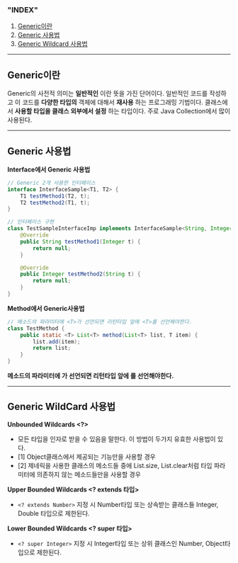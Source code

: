 ### "INDEX"

1. [Generic이란](#generic이란)
2. [Generic 사용법](#generic-사용법)
3. [Generic Wildcard 사용법](#generic-wildcard-사용법)

---

## Generic이란

Generic의 사전적 의미는 **일반적인** 이란 뜻을 가진 단어이다.
일반적인 코드를 작성하고 이 코드를 **다양한 타입의** 객체에 대해서 **재사용** 하는 프로그래밍 기법이다.
클래스에서 **사용할 타입을 클래스 외부에서 설정** 하는 타입이다.
주로 Java Collection에서 많이 사용된다.

---

## Generic 사용법

**Interface에서 Generic 사용법**

```java
// Generic 2개 사용한 인터페이스
interface InterfaceSample<T1, T2> {
    T1 testMethod1(T2, t);
    T2 testMethod2(T1, t);
}

// 인터페이스 구현
class TestSampleInterfaceImp implements InterfaceSample<String, Integer> {
    @Override
    public String testMethod1(Integer t) {
        return null;
    }

    @Override
    public Integer testMethod2(String t) {
        return null;
    }
}
```

**Method에서 Generic사용법**

```java
// 메소드의 파라미터에 <T>가 선언되면 리턴타입 앞에 <T>를 선언해야한다.
class TestMethod {
    public static <T> List<T> method(List<T> list, T item) {
        list.add(item);
        return list;
    }
}
```

**메소드의 파라미터에 <T>가 선언되면 리턴타입 앞에 <T>를 선언해야한다.**

---

## Generic WildCard 사용법

**Unbounded Wildcards <?>**

- 모든 타입을 인자로 받을 수 있음을 말한다. 이 방법이 두가지 유효한 사용법이 있다.
- [1] Object클래스에서 제공되는 기능만을 사용할 경우
- [2] 제네릭을 사용한 클래스의 메소드들 중에 List.size, List.clear처럼 타입 파라미터에 의존하지 않는 메소드들만을 사용할 경우

**Upper Bounded Wildcards <? extends 타입>**

- ```<? extends Number>``` 지정 시 Number타입 또는 상속받는 클래스들 Integer, Double 타입으로 제한된다.

**Lower Bounded Wildcards <? super 타입>**

- ```<? super Integer>``` 지정 시 Integer타입 또는 상위 클래스인 Number, Object타입으로 제한된다.
